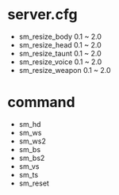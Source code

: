 # server.cfg

- sm_resize_body 0.1 ~ 2.0
- sm_resize_head 0.1 ~ 2.0
- sm_resize_taunt 0.1 ~ 2.0
- sm_resize_voice 0.1 ~ 2.0
- sm_resize_weapon 0.1 ~ 2.0

# command

- sm_hd
- sm_ws
- sm_ws2
- sm_bs
- sm_bs2
- sm_vs
- sm_ts
- sm_reset
